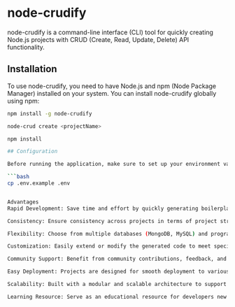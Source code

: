 # node-crudify

node-crudify is a command-line interface (CLI) tool for quickly creating Node.js projects with CRUD (Create, Read, Update, Delete) API functionality.

## Installation

To use node-crudify, you need to have Node.js and npm (Node Package Manager) installed on your system. You can install node-crudify globally using npm:

```bash
npm install -g node-crudify

node-crud create <projectName>

npm install

## Configuration

Before running the application, make sure to set up your environment variables by creating a `.env` file in the project root directory. You can use the provided `.env.example` file as a template:

```bash
cp .env.example .env


Advantages
Rapid Development: Save time and effort by quickly generating boilerplate code for common CRUD operations.

Consistency: Ensure consistency across projects in terms of project structure, naming conventions, and code organization.

Flexibility: Choose from multiple databases (MongoDB, MySQL) and programming languages (TypeScript, JavaScript) to suit project requirements.

Customization: Easily extend or modify the generated code to meet specific project needs.

Community Support: Benefit from community contributions, feedback, and collaboration to improve the tool over time.

Easy Deployment: Projects are designed for smooth deployment to various hosting environments.

Scalability: Built with a modular and scalable architecture to support growth and increased traffic.

Learning Resource: Serve as an educational resource for developers new to Node.js or web development.
